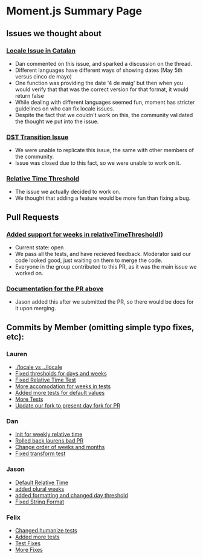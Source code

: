 # Moment.js Summary Page

## Issues we thought about

### [Locale Issue in Catalan](https://github.com/moment/moment/issues/4508)
* Dan commented on this issue, and sparked a discussion on the thread.
* Different languages have different ways of showing dates (May 5th versus cinco de mayo)
* One function was providing the date '4 de maig' but then when you would verify that that was the correct version for that format, it would return false
* While dealing with different languages seemed fun, moment has stricter guidelines on who can fix locale issues.
* Despite the fact that we couldn't work on this, the community validated the thought we put into the issue.
### [DST Transition Issue](https://github.com/moment/moment/issues/4506)
* We were unable to replicate this issue, the same with other members of the community.
* Issue was closed due to this fact, so we were unable to work on it. 
### [Relative Time Threshold](https://github.com/moment/moment/issues/4514)
* The issue we actually decided to work on. 
* We thought that adding a feature would be more fun than fixing a bug.


## Pull Requests
### [Added support for weeks in relativeTimeThreshold()](https://github.com/moment/moment/pull/4570)
* Current state: open
* We pass all the tests, and have recieved feedback. Moderator said our code looked good, just waiting on them to merge the code.
* Everyone in the group contributed to this PR, as it was the main issue we worked on. 

### [Documentation for the PR above](https://github.com/moment/momentjs.com/pull/507)
* Jason added this after we submitted the PR, so there would be docs for it upon merging. 

## Commits by Member (omitting simple typo fixes, etc):

### Lauren
* [./locale vs ../locale](https://github.com/nyu-ossd-s18/moment/commit/40a15a0fc92fd6bd0a62365e9a456e4de76b6987)
* [Fixed thresholds for days and weeks](https://github.com/nyu-ossd-s18/moment/commit/d023e5c98a20f0ca60c6ea801fb72dd0196843df)
* [Fixed Relative Time Test](https://github.com/nyu-ossd-s18/moment/commit/446a657c12e99f562db02089f1003854e4364a32)
* [More accomodation for weeks in tests](https://github.com/nyu-ossd-s18/moment/commit/7ea848cd0e09e77395eca00fff5cabe8f3b0d939)
* [Added more tests for default values](https://github.com/nyu-ossd-s18/moment/commit/f4d96906ce72a2a754b0ba9a9ab0dc075b83cfba)
* [More Tests](https://github.com/nyu-ossd-s18/moment/commit/c62bdfee3762ec82040e3c9c2ae052a30af07342)
* [Update our fork to present day fork for PR](https://github.com/nyu-ossd-s18/moment/commit/0c441d7b5bf5c377dbf121a22e334542b513ac56)
### Dan
* [Init for weekly relative time](https://github.com/nyu-ossd-s18/moment/commit/b9cacda8b8a1d654e181a1471abd1e273a860df7)
* [Rolled back laurens bad PR](https://github.com/nyu-ossd-s18/moment/commit/a7b6425873d56c17e55b482e29833e1c8ef7038e)
* [Change order of weeks and months](https://github.com/nyu-ossd-s18/moment/commit/5e3083a3e3f1f9fffeebc1afa0da530d218f3536)
* [Fixed transform test](https://github.com/nyu-ossd-s18/moment/commit/05e0f020dd205e9fe775a6935606c2bba08bc3cb)
### Jason
* [Default Relative Time](https://github.com/nyu-ossd-s18/moment/commit/3f0b159ccf0ca94cd084a725708a5aed3783347f)
* [added plural weeks](https://github.com/nyu-ossd-s18/moment/commit/0dc49afd458298ff09ca67e3acbc8e6b42ed3572)
* [added formatting and changed day threshold](https://github.com/nyu-ossd-s18/moment/commit/cf0d06b10670f7d39c0e0e1b498ab8554b2688c1)
* [Fixed String Format](https://github.com/nyu-ossd-s18/moment/commit/2ec6702b05944dc1eeccd5b16d0ce31bc9c9abc7)
### Felix
* [Changed humanize tests](https://github.com/nyu-ossd-s18/moment/commit/b9710169e0e14215a7cc0562f7ecadada0574ba6)
* [Added more tests](https://github.com/nyu-ossd-s18/moment/commit/476f8616f9101f0368bb74df4e4384f4d8c937c5)
* [Test Fixes](https://github.com/nyu-ossd-s18/moment/commit/74dfde1566d0b4e199840df0e89b0ee2e662b655)
* [More Fixes](https://github.com/nyu-ossd-s18/moment/commit/37315c3f8c0f102d40c4b57a0e9fee1ade815743)
